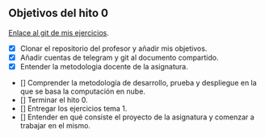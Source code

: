 ## Objetivos del hito 0
[Enlace al git de mis ejercicios](https://github.com/mati3/Ejercicios-CC).

- [x] Clonar el repositorio del profesor y añadir mis objetivos.
- [x] Añadir cuentas de telegram y git al documento compartido.
- [x] Entender la metodologia docente de la asignatura.
- [] Comprender la metodología de desarrollo, prueba y despliegue en la que se basa la computación en nube.
- [] Terminar el hito 0.
- [] Entregar los ejercicios tema 1.
- [] Entender en qué consiste el proyecto de la asignatura y comenzar a trabajar en el mismo.